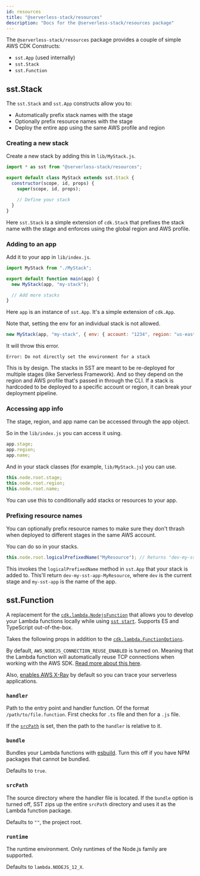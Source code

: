 ```yaml
---
id: resources
title: "@serverless-stack/resources"
description: "Docs for the @serverless-stack/resources package"
---
```


The `@serverless-stack/resources` package provides a couple of simple AWS CDK Constructs:

- `sst.App` (used internally)
- `sst.Stack`
- `sst.Function`

## sst.Stack

The `sst.Stack` and `sst.App` constructs allow you to:

- Automatically prefix stack names with the stage
- Optionally prefix resource names with the stage
- Deploy the entire app using the same AWS profile and region

### Creating a new stack

Create a new stack by adding this in `lib/MyStack.js`.

```jsx
import * as sst from "@serverless-stack/resources";

export default class MyStack extends sst.Stack {
  constructor(scope, id, props) {
    super(scope, id, props);

    // Define your stack
  }
}
```

Here `sst.Stack` is a simple extension of `cdk.Stack` that prefixes the stack name with the stage and enforces using the global region and AWS profile.

### Adding to an app

Add it to your app in `lib/index.js`.

```jsx
import MyStack from "./MyStack";

export default function main(app) {
  new MyStack(app, "my-stack");

  // Add more stacks
}
```

Here `app` is an instance of `sst.App`. It's a simple extension of `cdk.App`.

Note that, setting the env for an individual stack is not allowed.

```jsx
new MyStack(app, "my-stack", { env: { account: "1234", region: "us-east-1" } });
```

It will throw this error.

```
Error: Do not directly set the environment for a stack
```

This is by design. The stacks in SST are meant to be re-deployed for multiple stages (like Serverless Framework). And so they depend on the region and AWS profile that's passed in through the CLI. If a stack is hardcoded to be deployed to a specific account or region, it can break your deployment pipeline.

### Accessing app info

The stage, region, and app name can be accessed through the app object.

So in the `lib/index.js` you can access it using.

```js
app.stage;
app.region;
app.name;
```

And in your stack classes (for example, `lib/MyStack.js`) you can use.

```js
this.node.root.stage;
this.node.root.region;
this.node.root.name;
```

You can use this to conditionally add stacks or resources to your app.

### Prefixing resource names

You can optionally prefix resource names to make sure they don't thrash when deployed to different stages in the same AWS account.

You can do so in your stacks.

```jsx
this.node.root.logicalPrefixedName("MyResource"); // Returns "dev-my-sst-app-MyResource"
```

This invokes the `logicalPrefixedName` method in `sst.App` that your stack is added to. This'll return `dev-my-sst-app-MyResource`, where `dev` is the current stage and `my-sst-app` is the name of the app.

## sst.Function

A replacement for the [`cdk.lambda.NodejsFunction`](https://docs.aws.amazon.com/cdk/api/latest/docs/aws-lambda-nodejs-readme.html) that allows you to develop your Lambda functions locally while using [`sst start`](packages/cli.md#start). Supports ES and TypeScript out-of-the-box.

Takes the following props in addition to the [`cdk.lambda.FunctionOptions`](https://docs.aws.amazon.com/cdk/api/latest/docs/@aws-cdk_aws-lambda.FunctionOptions.html).

By default, `AWS_NODEJS_CONNECTION_REUSE_ENABLED` is turned on. Meaning that the Lambda function will automatically reuse TCP connections when working with the AWS SDK. [Read more about this here](https://docs.aws.amazon.com/sdk-for-javascript/v2/developer-guide/node-reusing-connections.html).

Also, [enables AWS X-Ray](https://docs.aws.amazon.com/lambda/latest/dg/nodejs-tracing.html) by default so you can trace your serverless applications.

### `handler`

Path to the entry point and handler function. Of the format `/path/to/file.function`. First checks for `.ts` file and then for a `.js` file.

If the [`srcPath`](#srcpath) is set, then the path to the `handler` is relative to it.

### `bundle`

Bundles your Lambda functions with [esbuild](https://esbuild.github.io). Turn this off if you have NPM packages that cannot be bundled.

Defaults to `true`.

### `srcPath`

The source directory where the handler file is located. If the `bundle` option is turned off, SST zips up the entire `srcPath` directory and uses it as the Lambda function package.

Defaults to `""`, the project root.

### `runtime`

The runtime environment. Only runtimes of the Node.js family are supported.

Defaults to `lambda.NODEJS_12_X`.
